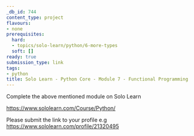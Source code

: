 ```yaml
---
_db_id: 744
content_type: project
flavours:
- none
prerequisites:
  hard:
  - topics/solo-learn/python/6-more-types
  soft: []
ready: true
submission_type: link
tags:
- python
title: Solo Learn - Python Core - Module 7 - Functional Programming
---
```


Complete the above mentioned module on Solo Learn

https://www.sololearn.com/Course/Python/

Please submit the link to your profile e.g https://www.sololearn.com/profile/21320495